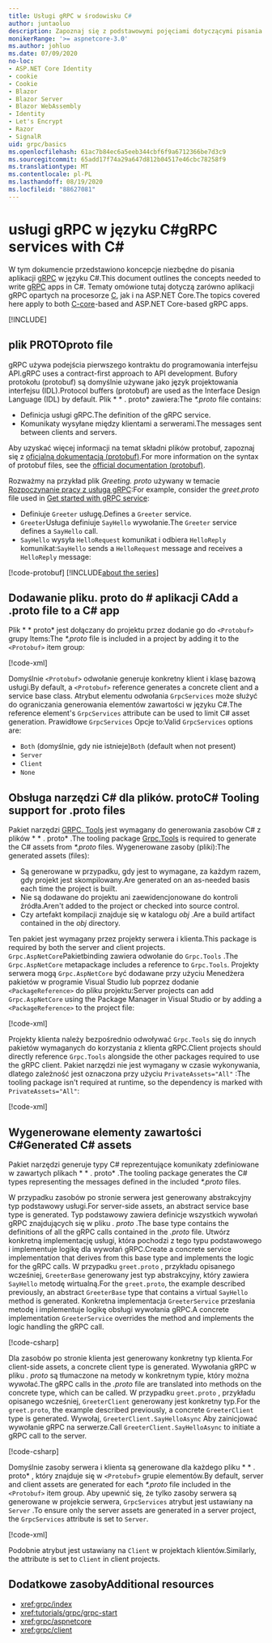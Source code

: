 ```yaml
---
title: Usługi gRPC w środowisku C#
author: juntaoluo
description: Zapoznaj się z podstawowymi pojęciami dotyczącymi pisania usług gRPC Services przy użyciu języka C#.
monikerRange: '>= aspnetcore-3.0'
ms.author: johluo
ms.date: 07/09/2020
no-loc:
- ASP.NET Core Identity
- cookie
- Cookie
- Blazor
- Blazor Server
- Blazor WebAssembly
- Identity
- Let's Encrypt
- Razor
- SignalR
uid: grpc/basics
ms.openlocfilehash: 61ac7b84ec6a5eeb344cbf6f9a6712366be7d3c9
ms.sourcegitcommit: 65add17f74a29a647d812b04517e46cbc78258f9
ms.translationtype: MT
ms.contentlocale: pl-PL
ms.lasthandoff: 08/19/2020
ms.locfileid: "88627081"
---
```

# <a name="grpc-services-with-c"></a><span data-ttu-id="7f895-103">usługi gRPC w języku C\#</span><span class="sxs-lookup"><span data-stu-id="7f895-103">gRPC services with C\#</span></span>

<span data-ttu-id="7f895-104">W tym dokumencie przedstawiono koncepcje niezbędne do pisania aplikacji [gRPC](https://grpc.io/docs/guides/) w języku C#.</span><span class="sxs-lookup"><span data-stu-id="7f895-104">This document outlines the concepts needed to write [gRPC](https://grpc.io/docs/guides/) apps in C#.</span></span> <span data-ttu-id="7f895-105">Tematy omówione tutaj dotyczą zarówno aplikacji gRPC opartych na procesorze [C](https://grpc.io/blog/grpc-stacks), jak i na ASP.NET Core.</span><span class="sxs-lookup"><span data-stu-id="7f895-105">The topics covered here apply to both [C-core](https://grpc.io/blog/grpc-stacks)-based and ASP.NET Core-based gRPC apps.</span></span>

[!INCLUDE[](~/includes/gRPCazure.md)]

## <a name="proto-file"></a><span data-ttu-id="7f895-106">plik PROTO</span><span class="sxs-lookup"><span data-stu-id="7f895-106">proto file</span></span>

<span data-ttu-id="7f895-107">gRPC używa podejścia pierwszego kontraktu do programowania interfejsu API.</span><span class="sxs-lookup"><span data-stu-id="7f895-107">gRPC uses a contract-first approach to API development.</span></span> <span data-ttu-id="7f895-108">Bufory protokołu (protobuf) są domyślnie używane jako język projektowania interfejsu (IDL).</span><span class="sxs-lookup"><span data-stu-id="7f895-108">Protocol buffers (protobuf) are used as the Interface Design Language (IDL) by default.</span></span> <span data-ttu-id="7f895-109">Plik \* \* . proto\* zawiera:</span><span class="sxs-lookup"><span data-stu-id="7f895-109">The *\*.proto* file contains:</span></span>

* <span data-ttu-id="7f895-110">Definicja usługi gRPC.</span><span class="sxs-lookup"><span data-stu-id="7f895-110">The definition of the gRPC service.</span></span>
* <span data-ttu-id="7f895-111">Komunikaty wysyłane między klientami a serwerami.</span><span class="sxs-lookup"><span data-stu-id="7f895-111">The messages sent between clients and servers.</span></span>

<span data-ttu-id="7f895-112">Aby uzyskać więcej informacji na temat składni plików protobuf, zapoznaj się z [oficjalną dokumentacją (protobuf)](https://developers.google.com/protocol-buffers/docs/proto3).</span><span class="sxs-lookup"><span data-stu-id="7f895-112">For more information on the syntax of protobuf files, see the [official documentation (protobuf)](https://developers.google.com/protocol-buffers/docs/proto3).</span></span>

<span data-ttu-id="7f895-113">Rozważmy na przykład plik *Greeting. proto* używany w temacie [Rozpoczynanie pracy z usługą gRPC](xref:tutorials/grpc/grpc-start):</span><span class="sxs-lookup"><span data-stu-id="7f895-113">For example, consider the *greet.proto* file used in [Get started with gRPC service](xref:tutorials/grpc/grpc-start):</span></span>

* <span data-ttu-id="7f895-114">Definiuje `Greeter` usługę.</span><span class="sxs-lookup"><span data-stu-id="7f895-114">Defines a `Greeter` service.</span></span>
* <span data-ttu-id="7f895-115">`Greeter`Usługa definiuje `SayHello` wywołanie.</span><span class="sxs-lookup"><span data-stu-id="7f895-115">The `Greeter` service defines a `SayHello` call.</span></span>
* <span data-ttu-id="7f895-116">`SayHello` wysyła `HelloRequest` komunikat i odbiera `HelloReply` komunikat:</span><span class="sxs-lookup"><span data-stu-id="7f895-116">`SayHello` sends a `HelloRequest` message and receives a `HelloReply` message:</span></span>

[!code-protobuf[](~/tutorials/grpc/grpc-start/sample/GrpcGreeter/Protos/greet.proto)]
[!INCLUDE[about the series](~/includes/code-comments-loc.md)]

## <a name="add-a-proto-file-to-a-c-app"></a><span data-ttu-id="7f895-117">Dodawanie pliku. proto do \# aplikacji C</span><span class="sxs-lookup"><span data-stu-id="7f895-117">Add a .proto file to a C\# app</span></span>

<span data-ttu-id="7f895-118">Plik \* \* proto\* jest dołączany do projektu przez dodanie go do `<Protobuf>` grupy Items:</span><span class="sxs-lookup"><span data-stu-id="7f895-118">The *\*.proto* file is included in a project by adding it to the `<Protobuf>` item group:</span></span>

[!code-xml[](~/tutorials/grpc/grpc-start/sample/GrpcGreeter/GrpcGreeter.csproj?highlight=2&range=7-9)]

<span data-ttu-id="7f895-119">Domyślnie `<Protobuf>` odwołanie generuje konkretny klient i klasę bazową usługi.</span><span class="sxs-lookup"><span data-stu-id="7f895-119">By default, a `<Protobuf>` reference generates a concrete client and a service base class.</span></span> <span data-ttu-id="7f895-120">Atrybut elementu odwołania `GrpcServices` może służyć do ograniczania generowania elementów zawartości w języku C#.</span><span class="sxs-lookup"><span data-stu-id="7f895-120">The reference element's `GrpcServices` attribute can be used to limit C# asset generation.</span></span> <span data-ttu-id="7f895-121">Prawidłowe `GrpcServices` Opcje to:</span><span class="sxs-lookup"><span data-stu-id="7f895-121">Valid `GrpcServices` options are:</span></span>

* <span data-ttu-id="7f895-122">`Both` (domyślnie, gdy nie istnieje)</span><span class="sxs-lookup"><span data-stu-id="7f895-122">`Both` (default when not present)</span></span>
* `Server`
* `Client`
* `None`

## <a name="c-tooling-support-for-proto-files"></a><span data-ttu-id="7f895-123">Obsługa narzędzi C# dla plików. proto</span><span class="sxs-lookup"><span data-stu-id="7f895-123">C# Tooling support for .proto files</span></span>

<span data-ttu-id="7f895-124">Pakiet narzędzi [GRPC. Tools](https://www.nuget.org/packages/Grpc.Tools/) jest wymagany do generowania zasobów C# z plików \* \* . proto\* .</span><span class="sxs-lookup"><span data-stu-id="7f895-124">The tooling package [Grpc.Tools](https://www.nuget.org/packages/Grpc.Tools/) is required to generate the C# assets from *\*.proto* files.</span></span> <span data-ttu-id="7f895-125">Wygenerowane zasoby (pliki):</span><span class="sxs-lookup"><span data-stu-id="7f895-125">The generated assets (files):</span></span>

* <span data-ttu-id="7f895-126">Są generowane w przypadku, gdy jest to wymagane, za każdym razem, gdy projekt jest skompilowany.</span><span class="sxs-lookup"><span data-stu-id="7f895-126">Are generated on an as-needed basis each time the project is built.</span></span>
* <span data-ttu-id="7f895-127">Nie są dodawane do projektu ani zaewidencjonowane do kontroli źródła.</span><span class="sxs-lookup"><span data-stu-id="7f895-127">Aren't added to the project or checked into source control.</span></span>
* <span data-ttu-id="7f895-128">Czy artefakt kompilacji znajduje się w katalogu *obj* .</span><span class="sxs-lookup"><span data-stu-id="7f895-128">Are a build artifact contained in the *obj* directory.</span></span>

<span data-ttu-id="7f895-129">Ten pakiet jest wymagany przez projekty serwera i klienta.</span><span class="sxs-lookup"><span data-stu-id="7f895-129">This package is required by both the server and client projects.</span></span> <span data-ttu-id="7f895-130">`Grpc.AspNetCore`Pakietbinding zawiera odwołanie do `Grpc.Tools` .</span><span class="sxs-lookup"><span data-stu-id="7f895-130">The `Grpc.AspNetCore` metapackage includes a reference to `Grpc.Tools`.</span></span> <span data-ttu-id="7f895-131">Projekty serwera mogą `Grpc.AspNetCore` być dodawane przy użyciu Menedżera pakietów w programie Visual Studio lub poprzez dodanie `<PackageReference>` do pliku projektu:</span><span class="sxs-lookup"><span data-stu-id="7f895-131">Server projects can add `Grpc.AspNetCore` using the Package Manager in Visual Studio or by adding a `<PackageReference>` to the project file:</span></span>

[!code-xml[](~/tutorials/grpc/grpc-start/sample/GrpcGreeter/GrpcGreeter.csproj?highlight=1&range=12)]

<span data-ttu-id="7f895-132">Projekty klienta należy bezpośrednio odwoływać `Grpc.Tools` się do innych pakietów wymaganych do korzystania z klienta gRPC.</span><span class="sxs-lookup"><span data-stu-id="7f895-132">Client projects should directly reference `Grpc.Tools` alongside the other packages required to use the gRPC client.</span></span> <span data-ttu-id="7f895-133">Pakiet narzędzi nie jest wymagany w czasie wykonywania, dlatego zależność jest oznaczona przy użyciu `PrivateAssets="All"` :</span><span class="sxs-lookup"><span data-stu-id="7f895-133">The tooling package isn't required at runtime, so the dependency is marked with `PrivateAssets="All"`:</span></span>

[!code-xml[](~/tutorials/grpc/grpc-start/sample/GrpcGreeterClient/GrpcGreeterClient.csproj?highlight=3&range=9-11)]

## <a name="generated-c-assets"></a><span data-ttu-id="7f895-134">Wygenerowane elementy zawartości C#</span><span class="sxs-lookup"><span data-stu-id="7f895-134">Generated C# assets</span></span>

<span data-ttu-id="7f895-135">Pakiet narzędzi generuje typy C# reprezentujące komunikaty zdefiniowane w zawartych plikach \* \* . proto\* .</span><span class="sxs-lookup"><span data-stu-id="7f895-135">The tooling package generates the C# types representing the messages defined in the included *\*.proto* files.</span></span>

<span data-ttu-id="7f895-136">W przypadku zasobów po stronie serwera jest generowany abstrakcyjny typ podstawowy usługi.</span><span class="sxs-lookup"><span data-stu-id="7f895-136">For server-side assets, an abstract service base type is generated.</span></span> <span data-ttu-id="7f895-137">Typ podstawowy zawiera definicje wszystkich wywołań gRPC znajdujących się w pliku *. proto* .</span><span class="sxs-lookup"><span data-stu-id="7f895-137">The base type contains the definitions of all the gRPC calls contained in the *.proto* file.</span></span> <span data-ttu-id="7f895-138">Utwórz konkretną implementację usługi, która pochodzi z tego typu podstawowego i implementuje logikę dla wywołań gRPC.</span><span class="sxs-lookup"><span data-stu-id="7f895-138">Create a concrete service implementation that derives from this base type and implements the logic for the gRPC calls.</span></span> <span data-ttu-id="7f895-139">W przypadku `greet.proto` , przykładu opisanego wcześniej, `GreeterBase` generowany jest typ abstrakcyjny, który zawiera `SayHello` metodę wirtualną.</span><span class="sxs-lookup"><span data-stu-id="7f895-139">For the `greet.proto`, the example described previously, an abstract `GreeterBase` type that contains a virtual `SayHello` method is generated.</span></span> <span data-ttu-id="7f895-140">Konkretna implementacja `GreeterService` przesłania metodę i implementuje logikę obsługi wywołania gRPC.</span><span class="sxs-lookup"><span data-stu-id="7f895-140">A concrete implementation `GreeterService` overrides the method and implements the logic handling the gRPC call.</span></span>

[!code-csharp[](~/tutorials/grpc/grpc-start/sample/GrpcGreeter/Services/GreeterService.cs?name=snippet)]

<span data-ttu-id="7f895-141">Dla zasobów po stronie klienta jest generowany konkretny typ klienta.</span><span class="sxs-lookup"><span data-stu-id="7f895-141">For client-side assets, a concrete client type is generated.</span></span> <span data-ttu-id="7f895-142">Wywołania gRPC w pliku *. proto* są tłumaczone na metody w konkretnym typie, który można wywołać.</span><span class="sxs-lookup"><span data-stu-id="7f895-142">The gRPC calls in the *.proto* file are translated into methods on the concrete type, which can be called.</span></span> <span data-ttu-id="7f895-143">W przypadku `greet.proto` , przykładu opisanego wcześniej, `GreeterClient` generowany jest konkretny typ.</span><span class="sxs-lookup"><span data-stu-id="7f895-143">For the `greet.proto`, the example described previously, a concrete `GreeterClient` type is generated.</span></span> <span data-ttu-id="7f895-144">Wywołaj, `GreeterClient.SayHelloAsync` Aby zainicjować wywołanie gRPC na serwerze.</span><span class="sxs-lookup"><span data-stu-id="7f895-144">Call `GreeterClient.SayHelloAsync` to initiate a gRPC call to the server.</span></span>

[!code-csharp[](~/tutorials/grpc/grpc-start/sample/GrpcGreeterClient/Program.cs?name=snippet)]

<span data-ttu-id="7f895-145">Domyślnie zasoby serwera i klienta są generowane dla każdego pliku \* \* . proto\* , który znajduje się w `<Protobuf>` grupie elementów.</span><span class="sxs-lookup"><span data-stu-id="7f895-145">By default, server and client assets are generated for each *\*.proto* file included in the `<Protobuf>` item group.</span></span> <span data-ttu-id="7f895-146">Aby upewnić się, że tylko zasoby serwera są generowane w projekcie serwera, `GrpcServices` atrybut jest ustawiany na `Server` .</span><span class="sxs-lookup"><span data-stu-id="7f895-146">To ensure only the server assets are generated in a server project, the `GrpcServices` attribute is set to `Server`.</span></span>

[!code-xml[](~/tutorials/grpc/grpc-start/sample/GrpcGreeter/GrpcGreeter.csproj?highlight=2&range=7-9)]

<span data-ttu-id="7f895-147">Podobnie atrybut jest ustawiany na `Client` w projektach klientów.</span><span class="sxs-lookup"><span data-stu-id="7f895-147">Similarly, the attribute is set to `Client` in client projects.</span></span>

## <a name="additional-resources"></a><span data-ttu-id="7f895-148">Dodatkowe zasoby</span><span class="sxs-lookup"><span data-stu-id="7f895-148">Additional resources</span></span>

* <xref:grpc/index>
* <xref:tutorials/grpc/grpc-start>
* <xref:grpc/aspnetcore>
* <xref:grpc/client>
